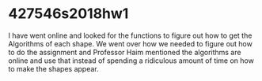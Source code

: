 # 427546s2018hw1
I have went online and looked for the functions to figure out how to get the Algorithms of each shape. We went over how we needed to figure out how to do the assignment and Professor Haim mentioned the algorithms are online and use that instead of spending a ridiculous amount of time on how to make the shapes appear. 
